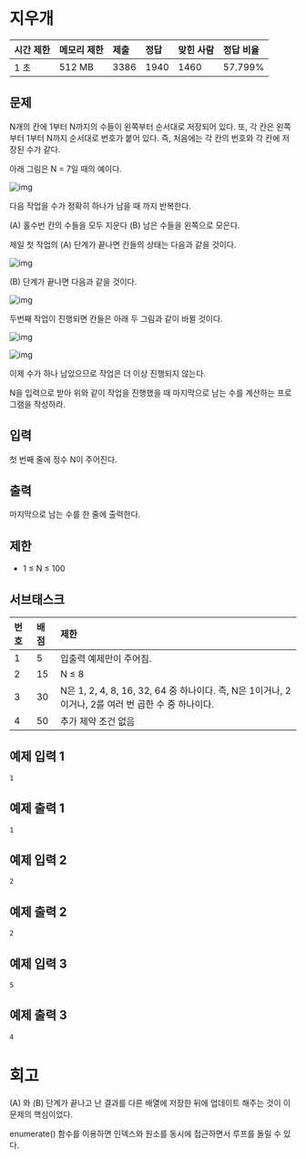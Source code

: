 # 지우개

| 시간 제한 | 메모리 제한 | 제출 | 정답 | 맞힌 사람 | 정답 비율 |
| :-------- | :---------- | :--- | :--- | :-------- | :-------- |
| 1 초      | 512 MB      | 3386 | 1940 | 1460      | 57.799%   |

## 문제

N개의 칸에 1부터 N까지의 수들이 왼쪽부터 순서대로 저장되어 있다. 또, 각 칸은 왼쪽부터 1부터 N까지 순서대로 번호가 붙어 있다. 즉, 처음에는 각 칸의 번호와 각 칸에 저장된 수가 같다.

아래 그림은 N = 7일 때의 예이다.

![img](https://upload.acmicpc.net/1587dd00-130c-42a0-af6e-68b3b484a1b8/-/preview/)

다음 작업을 수가 정확히 하나가 남을 때 까지 반복한다.

(A) 홀수번 칸의 수들을 모두 지운다 (B) 남은 수들을 왼쪽으로 모은다.

제일 첫 작업의 (A) 단계가 끝나면 칸들의 상태는 다음과 같을 것이다.

![img](https://upload.acmicpc.net/1bedbcf7-ee56-4bb0-a83b-d6abbb34ae46/-/preview/)

(B) 단계가 끝나면 다음과 같을 것이다.

![img](https://upload.acmicpc.net/7f311585-5dd0-4033-ada3-5fb9aa0df18b/-/preview/)

두번째 작업이 진행되면 칸들은 아래 두 그림과 같이 바뀔 것이다.

![img](https://upload.acmicpc.net/e070dc76-59fc-4fa6-a0b3-bf310f78dccd/-/preview/)

![img](https://upload.acmicpc.net/e7c0cbf8-ab7d-4b7c-bdac-28b433c83c95/-/preview/)

이제 수가 하나 남았으므로 작업은 더 이상 진행되지 않는다.

N을 입력으로 받아 위와 같이 작업을 진행했을 때 마지막으로 남는 수를 계산하는 프로그램을 작성하라.

## 입력

첫 번째 줄에 정수 N이 주어진다.

## 출력

마지막으로 남는 수를 한 줄에 출력한다.

## 제한

- 1 ≤ N ≤ 100

## 서브태스크

| 번호 | 배점 | 제한                                                                                               |
| :--- | :--- | :------------------------------------------------------------------------------------------------- |
| 1    | 5    | 입출력 예제만이 주어짐.                                                                            |
| 2    | 15   | N ≤ 8                                                                                              |
| 3    | 30   | N은 1, 2, 4, 8, 16, 32, 64 중 하나이다. 즉, N은 1이거나, 2이거나, 2를 여러 번 곱한 수 중 하나이다. |
| 4    | 50   | 추가 제약 조건 없음                                                                                |

## 예제 입력 1

```
1
```

## 예제 출력 1

```
1
```

## 예제 입력 2

```
2
```

## 예제 출력 2

```
2
```

## 예제 입력 3

```
5
```

## 예제 출력 3

```
4
```

# 회고

(A) 와 (B) 단계가 끝나고 난 결과를 다른 배열에 저장한 뒤에 업데이트 해주는 것이 이 문제의 핵심이었다.

enumerate() 함수를 이용하면 인덱스와 원소를 동시에 접근하면서 루프를 돌릴 수 있다.
